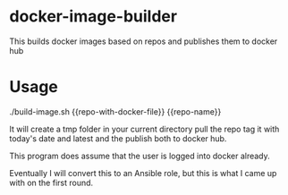 # docker-image-builder

This builds docker images based on repos and publishes them to docker hub

# Usage 

./build-image.sh {{repo-with-docker-file}} {{repo-name}}
  

It will create a tmp folder in your current directory pull the repo tag it with today's date and latest and the publish both to docker hub. 
  
  This program does assume that the user is logged into docker already.
  
Eventually I will convert this to an Ansible role, but this is what I came up with on the first round.
